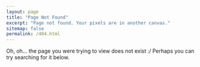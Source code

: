 ```yaml
---
layout: page
title: "Page Not Found"
excerpt: "Page not found. Your pixels are in another canvas."
sitemap: false
permalink: /404.html
---
```


Oh, oh... the page you were trying to view does not exist :/
Perhaps you can try searching for it below.

<script type="text/javascript">
  var GOOG_FIXURL_LANG = 'en';
  var GOOG_FIXURL_SITE = '{{ site.url }}'
</script>
<script type="text/javascript"
  src="//linkhelp.clients.google.com/tbproxy/lh/wm/fixurl.js">
</script>
